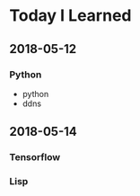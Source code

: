 # Today I Learned

## 2018-05-12

### Python

* python
* ddns


## 2018-05-14

### Tensorflow
### Lisp
